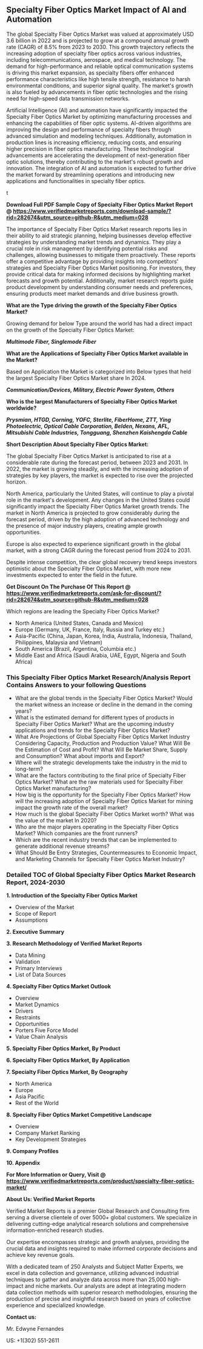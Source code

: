 <h2>Specialty Fiber Optics Market Impact of AI and Automation</h2><p>The global Specialty Fiber Optics Market was valued at approximately USD 3.6 billion in 2022 and is projected to grow at a compound annual growth rate (CAGR) of 8.5% from 2023 to 2030. This growth trajectory reflects the increasing adoption of specialty fiber optics across various industries, including telecommunications, aerospace, and medical technology. The demand for high-performance and reliable optical communication systems is driving this market expansion, as specialty fibers offer enhanced performance characteristics like high tensile strength, resistance to harsh environmental conditions, and superior signal quality. The market's growth is also fueled by advancements in fiber optic technologies and the rising need for high-speed data transmission networks.</p><p>Artificial Intelligence (AI) and automation have significantly impacted the Specialty Fiber Optics Market by optimizing manufacturing processes and enhancing the capabilities of fiber optic systems. AI-driven algorithms are improving the design and performance of specialty fibers through advanced simulation and modeling techniques. Additionally, automation in production lines is increasing efficiency, reducing costs, and ensuring higher precision in fiber optics manufacturing. These technological advancements are accelerating the development of next-generation fiber optic solutions, thereby contributing to the market's robust growth and innovation. The integration of AI and automation is expected to further drive the market forward by streamlining operations and introducing new applications and functionalities in specialty fiber optics.</p>t</p><p id="" class=""><strong>Download Full PDF Sample Copy of Specialty Fiber Optics Market Report @ <a href="https://www.verifiedmarketreports.com/download-sample/?rid=282674&utm_source=github-R&utm_medium=028" target="_blank">https://www.verifiedmarketreports.com/download-sample/?rid=282674&utm_source=github-R&utm_medium=028</a></strong></p><p>The importance of&nbsp;Specialty Fiber Optics Market research reports lies in their ability to aid strategic planning, helping businesses develop effective strategies by understanding market trends and dynamics. They play a crucial role in risk management by identifying potential risks and challenges, allowing businesses to mitigate them proactively. These reports offer a competitive advantage by providing insights into competitors' strategies and Specialty Fiber Optics Market positioning. For investors, they provide critical data for making informed decisions by highlighting market forecasts and growth potential. Additionally, market research reports guide product development by understanding consumer needs and preferences, ensuring products meet market demands and drive business growth.</p><p><strong>What are the&nbsp;Type driving the growth of the Specialty Fiber Optics Market?</strong></p><p id="" class="">Growing demand for below Type around the world has had a direct impact on the growth of the Specialty Fiber Optics Market:</p><em><strong>Multimode Fiber, Singlemode Fiber</strong></em></p><strong>What are the&nbsp;Applications&nbsp;of Specialty Fiber Optics Market available in the Market?</strong></p><p id="" class="">Based on Application the Market is categorized into Below types that held the largest Specialty Fiber Optics Market share In 2024.</p><em><strong>Communication/Devices, Military, Electric Power System, Others</strong></em></p><strong>Who is the largest Manufacturers of Specialty Fiber Optics Market worldwide?</strong></p><p><em><strong>Prysmian, HTGD, Corning, YOFC, Sterlite, FiberHome, ZTT, Ying Photoelectric, Optical Cable Corporation, Belden, Nexans, AFL, Mitsubishi Cable Industries, Tongguang, Shenzhen Kaishengda Cable</strong></em></p><p id="" class=""><strong>Short Description About Specialty Fiber Optics Market:</strong></p><p>The global Specialty Fiber Optics Market is anticipated to rise at a considerable rate during the forecast period, between 2023 and 2031. In 2022, the market is growing steadily, and with the increasing adoption of strategies by key players, the market is expected to rise over the projected horizon.</p><p>North America, particularly the United States, will continue to play a pivotal role in the market's development. Any changes in the United States could significantly impact the Specialty Fiber Optics Market growth trends. The market in North America is projected to grow considerably during the forecast period, driven by the high adoption of advanced technology and the presence of major industry players, creating ample growth opportunities.</p><p>Europe is also expected to experience significant growth in the global market, with a strong CAGR during the forecast period from 2024 to 2031.</p><p>Despite intense competition, the clear global recovery trend keeps investors optimistic about the Specialty Fiber Optics Market, with more new investments expected to enter the field in the future.</p><p id="" class=""><strong>Get Discount On The Purchase Of This Report @ <a href="https://www.verifiedmarketreports.com/ask-for-discount/?rid=282674&utm_source=github-R&utm_medium=028" target="_blank">https://www.verifiedmarketreports.com/ask-for-discount/?rid=282674&utm_source=github-R&utm_medium=028</a></strong></p>Which regions are leading the Specialty Fiber Optics Market?</p><ul><li>North America (United States, Canada and Mexico)</li><li>Europe (Germany, UK, France, Italy, Russia and Turkey etc.)</li><li>Asia-Pacific (China, Japan, Korea, India, Australia, Indonesia, Thailand, Philippines, Malaysia and Vietnam)</li><li>South America (Brazil, Argentina, Columbia etc.)</li><li>Middle East and Africa (Saudi Arabia, UAE, Egypt, Nigeria and South Africa)</li></ul><h3 id="" class="">This Specialty Fiber Optics Market Research/Analysis Report Contains Answers to your following Questions</h3><ul><li>What are the global trends in the Specialty Fiber Optics Market? Would the market witness an increase or decline in the demand in the coming years?</li><li>What is the estimated demand for different types of products in Specialty Fiber Optics Market? What are the upcoming industry applications and trends for the Specialty Fiber Optics Market?</li><li>What Are Projections of Global Specialty Fiber Optics Market Industry Considering Capacity, Production and Production Value? What Will Be the Estimation of Cost and Profit? What Will Be Market Share, Supply and Consumption? What about imports and Export?</li><li>Where will the strategic developments take the industry in the mid to long-term?</li><li>What are the factors contributing to the final price of Specialty Fiber Optics Market? What are the raw materials used for Specialty Fiber Optics Market manufacturing?</li><li>How big is the opportunity for the Specialty Fiber Optics Market? How will the increasing adoption of Specialty Fiber Optics Market for mining impact the growth rate of the overall market?</li><li>How much is the global Specialty Fiber Optics Market worth? What was the value of the market In 2020?</li><li>Who are the major players operating in the Specialty Fiber Optics Market? Which companies are the front runners?</li><li>Which are the recent industry trends that can be implemented to generate additional revenue streams?</li><li>What Should Be Entry Strategies, Countermeasures to Economic Impact, and Marketing Channels for Specialty Fiber Optics Market Industry?</li></ul><h3 id="" class="">Detailed TOC of Global Specialty Fiber Optics Market Research Report, 2024-2030</h3><p id="" class=""><strong>1. Introduction of the Specialty Fiber Optics Market</strong></p><ul><li>Overview of the Market</li><li>Scope of Report</li><li>Assumptions</li></ul><p id="" class=""><strong>2. Executive Summary</strong></p><p id="" class=""><strong>3. Research Methodology of Verified Market Reports</strong></p><ul><li>Data Mining</li><li>Validation</li><li>Primary Interviews</li><li>List of Data Sources</li></ul><p id="" class=""><strong>4. Specialty Fiber Optics Market Outlook</strong></p><ul><li>Overview</li><li>Market Dynamics</li><li>Drivers</li><li>Restraints</li><li>Opportunities</li><li>Porters Five Force Model</li><li>Value Chain Analysis</li></ul><p id="" class=""><strong>5. Specialty Fiber Optics Market, By Product</strong></p><p id="" class=""><strong>6. Specialty Fiber Optics Market, By Application</strong></p><p id="" class=""><strong>7. Specialty Fiber Optics Market, By Geography</strong></p><ul><li>North America</li><li>Europe</li><li>Asia Pacific</li><li>Rest of the World</li></ul><p id="" class=""><strong>8. Specialty Fiber Optics Market Competitive Landscape</strong></p><ul><li>Overview</li><li>Company Market Ranking</li><li>Key Development Strategies</li></ul><p id="" class=""><strong>9. Company Profiles</strong></p><p id="" class=""><strong>10. Appendix</strong></p><p id="" class=""><strong>For More Information or Query, Visit @ <a href="https://www.verifiedmarketreports.com/product/specialty-fiber-optics-market/" target="_blank">https://www.verifiedmarketreports.com/product/specialty-fiber-optics-market/</a></strong></p><p id="" class=""><strong>About Us: Verified Market Reports</strong></p><p id="" class="">Verified Market Reports is a premier Global Research and Consulting firm serving a diverse clientele of over 5000+ global customers. We specialize in delivering cutting-edge analytical research solutions and comprehensive information-enriched research studies.</p><p id="" class="">Our expertise encompasses strategic and growth analyses, providing the crucial data and insights required to make informed corporate decisions and achieve key revenue goals.</p><p id="" class="">With a dedicated team of 250 Analysts and Subject Matter Experts, we excel in data collection and governance, utilizing advanced industrial techniques to gather and analyze data across more than 25,000 high-impact and niche markets. Our analysts are adept at integrating modern data collection methods with superior research methodologies, ensuring the production of precise and insightful research based on years of collective experience and specialized knowledge.</p><p id="" class=""><strong>Contact us:</strong></p><p id="" class="">Mr. Edwyne Fernandes</p><p id="" class="">US: +1(302) 551-2611</p>